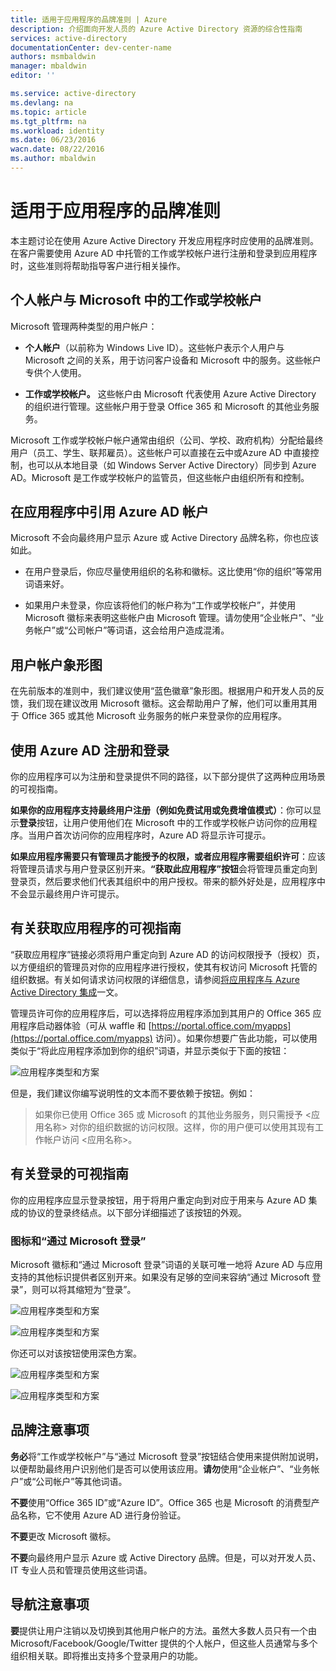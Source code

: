 ```yaml
---
title: 适用于应用程序的品牌准则 | Azure
description: 介绍面向开发人员的 Azure Active Directory 资源的综合性指南
services: active-directory
documentationCenter: dev-center-name
authors: msmbaldwin
manager: mbaldwin
editor: ''

ms.service: active-directory
ms.devlang: na
ms.topic: article
ms.tgt_pltfrm: na
ms.workload: identity
ms.date: 06/23/2016
wacn.date: 08/22/2016
ms.author: mbaldwin
---
```


# 适用于应用程序的品牌准则

本主题讨论在使用 Azure Active Directory 开发应用程序时应使用的品牌准则。在客户需要使用 Azure AD 中托管的工作或学校帐户进行注册和登录到应用程序时，这些准则将帮助指导客户进行相关操作。

## 个人帐户与 Microsoft 中的工作或学校帐户

Microsoft 管理两种类型的用户帐户：

- **个人帐户**（以前称为 Windows Live ID）。这些帐户表示个人用户与 Microsoft 之间的关系，用于访问客户设备和 Microsoft 中的服务。这些帐户专供个人使用。

- **工作或学校帐户。** 这些帐户由 Microsoft 代表使用 Azure Active Directory 的组织进行管理。这些帐户用于登录 Office 365 和 Microsoft 的其他业务服务。

Microsoft 工作或学校帐户帐户通常由组织（公司、学校、政府机构）分配给最终用户（员工、学生、联邦雇员）。这些帐户可以直接在云中或Azure AD 中直接控制，也可以从本地目录（如 Windows Server Active Directory）同步到 Azure AD。Microsoft 是工作或学校帐户的监管员，但这些帐户由组织所有和控制。

## 在应用程序中引用 Azure AD 帐户

Microsoft 不会向最终用户显示 Azure 或 Active Directory 品牌名称，你也应该如此。

- 在用户登录后，你应尽量使用组织的名称和徽标。这比使用“你的组织”等常用词语来好。

- 如果用户未登录，你应该将他们的帐户称为“工作或学校帐户”，并使用 Microsoft 徽标来表明这些帐户由 Microsoft 管理。请勿使用“企业帐户”、“业务帐户”或“公司帐户”等词语，这会给用户造成混淆。

## 用户帐户象形图
在先前版本的准则中，我们建议使用“蓝色徽章”象形图。根据用户和开发人员的反馈，我们现在建议改用 Microsoft 徽标。这会帮助用户了解，他们可以重用其用于 Office 365 或其他 Microsoft 业务服务的帐户来登录你的应用程序。

## 使用 Azure AD 注册和登录

你的应用程序可以为注册和登录提供不同的路径，以下部分提供了这两种应用场景的可视指南。

**如果你的应用程序支持最终用户注册（例如免费试用或免费增值模式）**：你可以显示**登录**按钮，让用户使用他们在 Microsoft 中的工作或学校帐户访问你的应用程序。当用户首次访问你的应用程序时，Azure AD 将显示许可提示。

**如果应用程序需要只有管理员才能授予的权限，或者应用程序需要组织许可**：应该将管理员请求与用户登录区别开来。**“获取此应用程序”按钮**会将管理员重定向到登录页，然后要求他们代表其组织中的用户授权。带来的额外好处是，应用程序中不会显示最终用户许可提示。

## 有关获取应用程序的可视指南

“获取应用程序”链接必须将用户重定向到 Azure AD 的访问权限授予（授权）页，以方便组织的管理员对你的应用程序进行授权，使其有权访问 Microsoft 托管的组织数据。有关如何请求访问权限的详细信息，请参阅[将应用程序与 Azure Active Directory 集成](./active-directory-integrating-applications.md)一文。

管理员许可你的应用程序后，可以选择将应用程序添加到其用户的 Office 365 应用程序启动器体验（可从 waffle 和 [https://portal.office.com/myapps](https://portal.office.com/myapps) 访问）。如果你想要广告此功能，可以使用类似于“将此应用程序添加到你的组织”词语，并显示类似于下面的按钮：

![应用程序类型和方案](./media/active-directory-branding-guidelines/add-to-my-org.png)

但是，我们建议你编写说明性的文本而不要依赖于按钮。例如：
> 如果你已使用 Office 365 或 Microsoft 的其他业务服务，则只需授予 <应用名称> 对你的组织数据的访问权限。这样，你的用户便可以使用其现有工作帐户访问 <应用名称>。

## 有关登录的可视指南
你的应用程序应显示登录按钮，用于将用户重定向到对应于用来与 Azure AD 集成的协议的登录终结点。以下部分详细描述了该按钮的外观。

### 图标和“通过 Microsoft 登录”
Microsoft 徽标和“通过 Microsoft 登录”词语的关联可唯一地将 Azure AD 与应用支持的其他标识提供者区别开来。如果没有足够的空间来容纳“通过 Microsoft 登录”，则可以将其缩短为“登录”。

![应用程序类型和方案](./media/active-directory-branding-guidelines/sign-in-with-microsoft-light.png)

![应用程序类型和方案](./media/active-directory-branding-guidelines/sign-in-light.png)

你还可以对该按钮使用深色方案。

![应用程序类型和方案](./media/active-directory-branding-guidelines/sign-in-with-microsoft-dark.png)

![应用程序类型和方案](./media/active-directory-branding-guidelines/sign-in-dark.png)

## 品牌注意事项

**务必**将“工作或学校帐户”与“通过 Microsoft 登录”按钮结合使用来提供附加说明，以便帮助最终用户识别他们是否可以使用该应用。**请勿**使用“企业帐户”、“业务帐户”或“公司帐户”等其他词语。

**不要**使用“Office 365 ID”或“Azure ID”。Office 365 也是 Microsoft 的消费型产品名称，它不使用 Azure AD 进行身份验证。

**不要**更改 Microsoft 徽标。

**不要**向最终用户显示 Azure 或 Active Directory 品牌。但是，可以对开发人员、IT 专业人员和管理员使用这些词语。

## 导航注意事项

**要**提供让用户注销以及切换到其他用户帐户的方法。虽然大多数人员只有一个由 Microsoft/Facebook/Google/Twitter 提供的个人帐户，但这些人员通常与多个组织相关联。即将推出支持多个登录用户的功能。

<!---HONumber=Mooncake_0808_2016-->